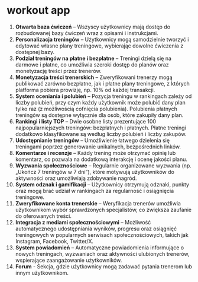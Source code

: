 # workout app

1. **Otwarta baza ćwiczeń** – Wszyscy użytkownicy mają dostęp do rozbudowanej bazy ćwiczeń wraz z opisami i instrukcjami.
2. **Personalizacja treningów** – Użytkownicy mogą samodzielnie tworzyć i edytować własne plany treningowe, wybierając dowolne ćwiczenia z dostępnej bazy.
3. **Podział treningów na płatne i bezpłatne** – Treningi dzielą się na darmowe i płatne, co umożliwia szeroki dostęp do planów oraz monetyzację treści przez trenerów.
4. **Monetyzacja treści trenerskich** – Zweryfikowani trenerzy mogą publikować zarówno bezpłatne, jak i płatne plany treningowe, z których platforma pobiera prowizję, np. 10% od każdej transakcji.
5. **System oceniania i polubień** – Pozycja treningu w rankingach zależy od liczby polubień, przy czym każdy użytkownik może polubić dany plan tylko raz (z możliwością cofnięcia polubienia). Polubienia płatnych treningów są dostępne wyłącznie dla osób, które zakupiły dany plan.
6. **Rankingi i listy TOP** – Dwie osobne listy prezentujące 100 najpopularniejszych treningów: bezpłatnych i płatnych. Płatne treningi dodatkowo klasyfikowane są według liczby polubień i liczby zakupów.
7. **Udostępnianie treningów** – Umożliwienie łatwego dzielenia się treningami poprzez generowanie unikalnych, bezpośrednich linków.
8. **Komentarze i recenzje** – Każdy trening może otrzymać opinię lub komentarz, co pozwala na dodatkową interakcję i ocenę jakości planu.
9. **Wyzwania społecznościowe** – Regularnie organizowane wyzwania (np. „Ukończ 7 treningów w 7 dni”), które motywują użytkowników do aktywności oraz umożliwiają zdobywanie nagród.
10. **System odznak i gamifikacji** – Użytkownicy otrzymują odznaki, punkty oraz mogą brać udział w rankingach za regularność i osiągnięcia treningowe.
11. **Zweryfikowane konta trenerskie** – Weryfikacja trenerów umożliwia użytkownikom wybór sprawdzonych specjalistów, co zwiększa zaufanie do oferowanych treści.
12. **Integracja z mediami społecznościowymi** – Możliwość automatycznego udostępniania wyników, progresu oraz osiągnięć treningowych w popularnych serwisach społecznościowych, takich jak Instagram, Facebook, Twitter/X.
13. **System powiadomień** – Automatyczne powiadomienia informujące o nowych treningach, wyzwaniach oraz aktywności ulubionych trenerów, wspierające zaangażowanie użytkowników.
14. **Forum** - Sekcja, gdzie użytkownicy mogą zadawać pytania trenerom lub innym użytkownikom.
